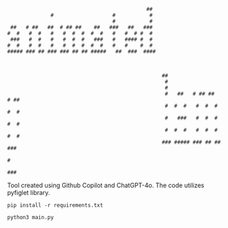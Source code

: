 ```
                                             ##  
              #                   #           #  
                                  #           #  
 ##   # ##   ##  # ## ##    ##   ###   ##   ###  
#  #   #  #   #   #  #  #  #  #   #   #  # #  #  
 ###   #  #   #   #  #  #   ###   #   #### #  #  
#  #   #  #   #   #  #  #  #  #   #   #    #  #  
##### ### ## ### ### ## ## #####   ##  ###  ####



                                                  ##                        
                                                   #                        
                                                   #                        
                                                   #   ##   # ## ##   # ##  
                                                   #  #  #   #  #  #   #  # 
                                                   #   ###   #  #  #   #  # 
                                                   #  #  #   #  #  #   #  # 
                                                  ### ##### ### ## ##  ###  
                                                                       #    
                                                                      ### 
```
Tool created using Github Copilot and ChatGPT-4o.
The code utilizes pyfiglet library.

`pip install -r requirements.txt`

`python3 main.py`

                                                                
